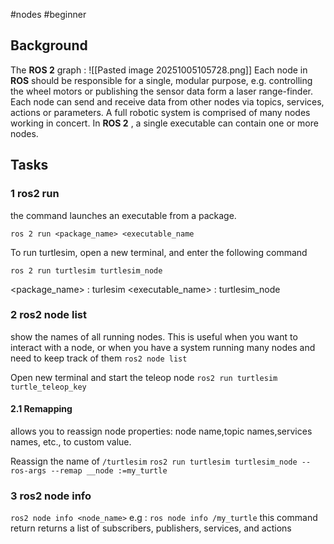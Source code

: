 #nodes #beginner
## Background
The **ROS 2** graph :
![[Pasted image 20251005105728.png]]
Each node in **ROS** should be responsible for a single, modular purpose, e.g. controlling the wheel motors or publishing the sensor data form a laser range-finder. Each node can send and receive data from other nodes via topics, services, actions or parameters. 
A full robotic system is comprised of many nodes working in concert. In **ROS 2** , a single executable can contain one or more nodes.

## Tasks
### 1 ros2 run
the command launches an executable from a package.

`ros 2 run <package_name> <executable_name`

To run turtlesim, open a new terminal, and enter the following command

`ros 2 run turtlesim turtlesim_node`

<package_name> : turlesim
<executable_name> : turtlesim_node
### 2 ros2 node list
show the names of all running nodes. This is useful when you want to interact with a node, or when you have a system running many nodes and need to keep track of them
`ros2 node list`

Open new terminal and start the teleop node
`ros2 run turtlesim turtle_teleop_key`

#### 2.1 Remapping
allows you to reassign node properties: node name,topic names,services names, etc., to custom value.


Reassign the name of `/turtlesim`
`ros2 run turtlesim turtlesim_node --ros-args --remap __node :=my_turtle`

### 3 ros2 node info
`ros2 node info <node_name>`
e.g : `ros node info /my_turtle`
this command return returns a list of subscribers, publishers, services, and actions

















